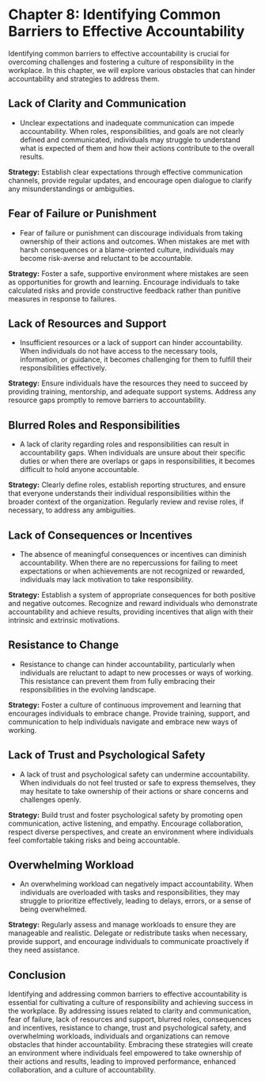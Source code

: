 Chapter 8: Identifying Common Barriers to Effective Accountability
==================================================================

Identifying common barriers to effective accountability is crucial for overcoming challenges and fostering a culture of responsibility in the workplace. In this chapter, we will explore various obstacles that can hinder accountability and strategies to address them.

**Lack of Clarity and Communication**
-------------------------------------

* Unclear expectations and inadequate communication can impede accountability. When roles, responsibilities, and goals are not clearly defined and communicated, individuals may struggle to understand what is expected of them and how their actions contribute to the overall results.

**Strategy:** Establish clear expectations through effective communication channels, provide regular updates, and encourage open dialogue to clarify any misunderstandings or ambiguities.

**Fear of Failure or Punishment**
---------------------------------

* Fear of failure or punishment can discourage individuals from taking ownership of their actions and outcomes. When mistakes are met with harsh consequences or a blame-oriented culture, individuals may become risk-averse and reluctant to be accountable.

**Strategy:** Foster a safe, supportive environment where mistakes are seen as opportunities for growth and learning. Encourage individuals to take calculated risks and provide constructive feedback rather than punitive measures in response to failures.

**Lack of Resources and Support**
---------------------------------

* Insufficient resources or a lack of support can hinder accountability. When individuals do not have access to the necessary tools, information, or guidance, it becomes challenging for them to fulfill their responsibilities effectively.

**Strategy:** Ensure individuals have the resources they need to succeed by providing training, mentorship, and adequate support systems. Address any resource gaps promptly to remove barriers to accountability.

**Blurred Roles and Responsibilities**
--------------------------------------

* A lack of clarity regarding roles and responsibilities can result in accountability gaps. When individuals are unsure about their specific duties or when there are overlaps or gaps in responsibilities, it becomes difficult to hold anyone accountable.

**Strategy:** Clearly define roles, establish reporting structures, and ensure that everyone understands their individual responsibilities within the broader context of the organization. Regularly review and revise roles, if necessary, to address any ambiguities.

**Lack of Consequences or Incentives**
--------------------------------------

* The absence of meaningful consequences or incentives can diminish accountability. When there are no repercussions for failing to meet expectations or when achievements are not recognized or rewarded, individuals may lack motivation to take responsibility.

**Strategy:** Establish a system of appropriate consequences for both positive and negative outcomes. Recognize and reward individuals who demonstrate accountability and achieve results, providing incentives that align with their intrinsic and extrinsic motivations.

**Resistance to Change**
------------------------

* Resistance to change can hinder accountability, particularly when individuals are reluctant to adapt to new processes or ways of working. This resistance can prevent them from fully embracing their responsibilities in the evolving landscape.

**Strategy:** Foster a culture of continuous improvement and learning that encourages individuals to embrace change. Provide training, support, and communication to help individuals navigate and embrace new ways of working.

**Lack of Trust and Psychological Safety**
------------------------------------------

* A lack of trust and psychological safety can undermine accountability. When individuals do not feel trusted or safe to express themselves, they may hesitate to take ownership of their actions or share concerns and challenges openly.

**Strategy:** Build trust and foster psychological safety by promoting open communication, active listening, and empathy. Encourage collaboration, respect diverse perspectives, and create an environment where individuals feel comfortable taking risks and being accountable.

**Overwhelming Workload**
-------------------------

* An overwhelming workload can negatively impact accountability. When individuals are overloaded with tasks and responsibilities, they may struggle to prioritize effectively, leading to delays, errors, or a sense of being overwhelmed.

**Strategy:** Regularly assess and manage workloads to ensure they are manageable and realistic. Delegate or redistribute tasks when necessary, provide support, and encourage individuals to communicate proactively if they need assistance.

**Conclusion**
--------------

Identifying and addressing common barriers to effective accountability is essential for cultivating a culture of responsibility and achieving success in the workplace. By addressing issues related to clarity and communication, fear of failure, lack of resources and support, blurred roles, consequences and incentives, resistance to change, trust and psychological safety, and overwhelming workloads, individuals and organizations can remove obstacles that hinder accountability. Embracing these strategies will create an environment where individuals feel empowered to take ownership of their actions and results, leading to improved performance, enhanced collaboration, and a culture of accountability.
